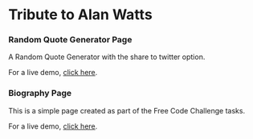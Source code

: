 # Tribute to Alan Watts

### Random Quote Generator Page

A Random Quote Generator with the share to twitter option.

For a live demo, [click here](http://codepen.io/austin665/full/reExdq/).

### Biography Page

This is a simple page created as part of the Free Code Challenge tasks.

For a live demo, [click here](http://codepen.io/austin665/full/rebKgy/).
